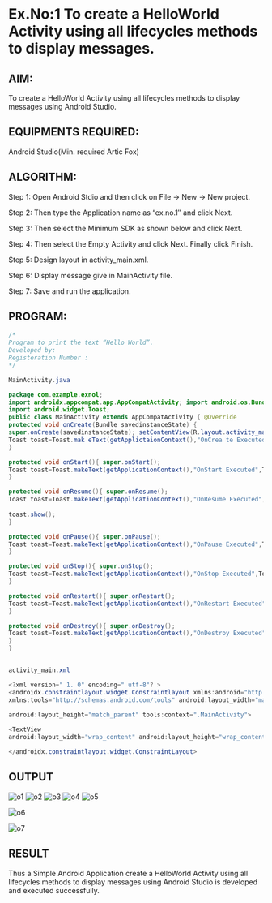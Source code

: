 # Ex.No:1 To create a HelloWorld Activity using all lifecycles methods to display messages.


## AIM:

To create a HelloWorld Activity using all lifecycles methods to display messages using Android Studio.

## EQUIPMENTS REQUIRED:

Android Studio(Min. required Artic Fox)

## ALGORITHM:

Step 1: Open Android Stdio and then click on File -> New -> New project.

Step 2: Then type the Application name as “ex.no.1″ and click Next. 

Step 3: Then select the Minimum SDK as shown below and click Next.

Step 4: Then select the Empty Activity and click Next. Finally click Finish.

Step 5: Design layout in activity_main.xml.

Step 6: Display message give in MainActivity file.

Step 7: Save and run the application.

## PROGRAM:
```java
/*
Program to print the text “Hello World”.
Developed by:
Registeration Number :
*/

MainActivity.java

package com.example.exnol;
import androidx.appcompat.app.AppCompatActivity; import android.os.Bundle;
import android.widget.Toast;
public class MainActivity extends AppCompatActivity { @Override
protected void onCreate(Bundle savedinstanceState) {
super.onCreate(savedinstanceState); setContentView(R.layout.activity_main);
Toast toast=Toast.mak eText(getApplictaionContext(),"OnCrea te Executed",Toast.LENGTH_LONG); toast.show();
}

protected void onStart(){ super.onStart();
Toast toast=Toast.makeText(getApplicationContext(),"OnStart Executed",Toast.LENGTH_LONG); toast.show();
}

protected void onResume(){ super.onResume();
Toast toast=Toast.makeText(getApplicationContext(),"OnResume Executed",Toast.LENGTH_LONG);
 
toast.show();
}

protected void onPause(){ super.onPause();
Toast toast=Toast.makeText(getApplicationContext(),"OnPause Executed",Toast.LENGTH_LONG); toast.show();
}

protected void onStop(){ super.onStop();
Toast toast=Toast.makeText(getApplicationContext(),"OnStop Executed",Toast.LENGTH_LONG); toast.show();
}

protected void onRestart(){ super.onRestart();
Toast toast=Toast.makeText(getApplicationContext(),"OnRestart Executed",Toast.LENGTH_LONG); toast.show();
}

protected void onDestroy(){ super.onDestroy();
Toast toast=Toast.makeText(getApplicationContext(),"OnDestroy Executed",Toast.LENGTH_LONG); toast.show();
}
}


activity_main.xml

<?xml version=" 1. 0" encoding=" utf-8"? >
<androidx.constraintlayout.widget.Constraintlayout xmlns:android="http://schemas.android.com/apk/res/android" xmlns:app="http://schemas.android.com/apk/res-auto"
xmlns:tools="http://schemas.android.com/tools" android:layout_width="match_parent"
 
android:layout_height="match_parent" tools:context=".MainActivity">

<TextView
android:layout_width="wrap_content" android:layout_height="wrap_content" android:text="Hello World!" app:layout_constraintBottom_toBottomOf="parent" app:layout_constraintLeft_toLeftOf="parent" app:layout_constraintRight_toRightOf="parent" app:layout_constraintTop_toTopOf="parent" />

</androidx.constraintlayout.widget.ConstraintLayout>


```

## OUTPUT

![o1](https://user-images.githubusercontent.com/77089743/165437932-57d9ff7b-69fa-4d71-86eb-1a33334cc26a.png)
![o2](https://user-images.githubusercontent.com/77089743/165438083-c11605f7-c756-436b-b9ae-950468eb63f0.png)
![o3](https://user-images.githubusercontent.com/77089743/165438060-ccd9eed5-504e-4322-8011-e4b9724c4ec8.png)
![o4](https://user-images.githubusercontent.com/77089743/165438050-baec5c6d-6612-45e9-840c-6764915d2dd5.png)
![o5](https://user-images.githubusercontent.com/77089743/165438037-9139fa33-6514-4ce1-81a4-4944ebc6d08c.png)

![o6](https://user-images.githubusercontent.com/77089743/165437990-1e2dc91f-11ea-4e07-a68a-a9f2a6262a1b.png)


![o7](https://user-images.githubusercontent.com/77089743/165438022-6fd35b81-bf1f-4e96-a3c9-66c8c6a05372.png)

## RESULT
Thus a Simple Android Application create a HelloWorld Activity using all lifecycles methods to display messages using Android Studio is developed and executed successfully.
